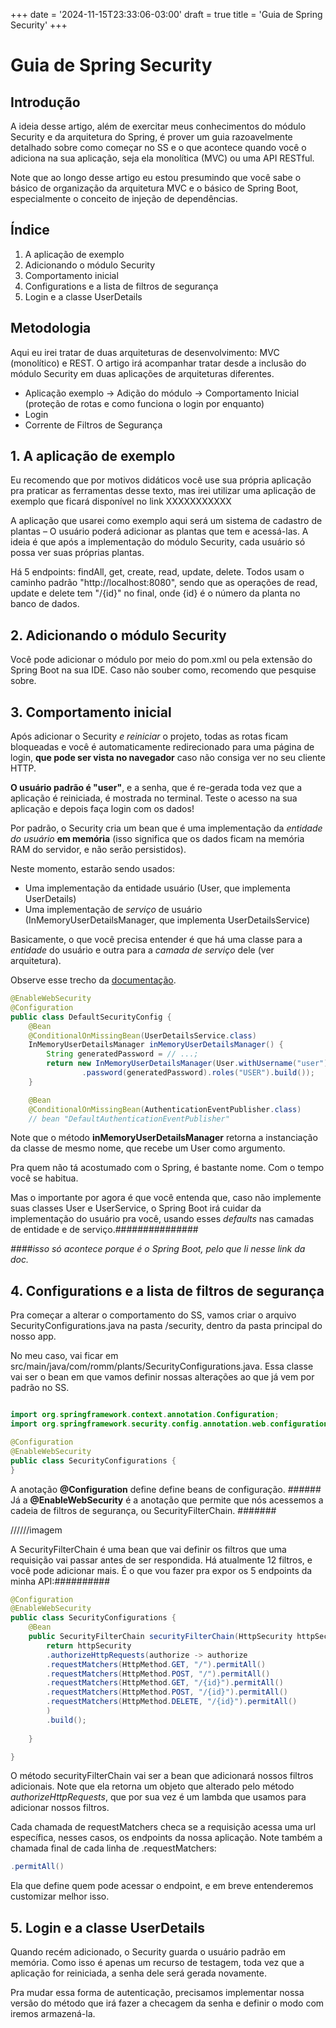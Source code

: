+++
date = '2024-11-15T23:33:06-03:00'
draft = true
title = 'Guia de Spring Security'
+++

# Guia de Spring Security

## Introdução

A ideia desse artigo, além de exercitar meus conhecimentos do módulo Security e da arquitetura do Spring, é prover um guia razoavelmente detalhado sobre como começar no SS e o que acontece quando você o adiciona na sua aplicação, seja ela monolítica (MVC) ou uma API RESTful.

Note que ao longo desse artigo eu estou presumindo que você sabe o básico de organização da arquitetura MVC e o básico de Spring Boot, especialmente o conceito de injeção de dependências.

## Índice 

1. A aplicação de exemplo
2. Adicionando o módulo Security
3. Comportamento inicial
4. Configurations e a lista de filtros de segurança
5. Login e a classe UserDetails

## Metodologia

Aqui eu irei tratar de duas arquiteturas de desenvolvimento: MVC (monolítico) e REST. O artigo irá acompanhar tratar desde a inclusão do módulo Security em duas aplicações de arquiteturas diferentes.

- Aplicação exemplo -> Adição do módulo -> Comportamento Inicial (proteção de rotas e como funciona o login por enquanto)
- Login
- Corrente de Filtros de Segurança

## 1. A aplicação de exemplo

Eu recomendo que por motivos didáticos você use sua própria aplicação pra praticar as ferramentas desse texto, mas irei utilizar uma aplicação de exemplo que ficará disponível no link XXXXXXXXXXX

A aplicação que usarei como exemplo aqui será um sistema de cadastro de plantas – O usuário poderá adicionar as plantas que tem e acessá-las. A ideia é que após a implementação do módulo Security, cada usuário só possa ver suas próprias plantas. 

Há 5 endpoints: findAll, get, create, read, update, delete. Todos usam o caminho padrão "http://localhost:8080", sendo que as operações de read, update e delete tem "/{id}" no final, onde {id} é o número da planta no banco de dados.

## 2. Adicionando o módulo Security

Você pode adicionar o módulo por meio do pom.xml ou pela extensão do Spring Boot na sua IDE. Caso não souber como, recomendo que pesquise sobre.

## 3. Comportamento inicial

Após adicionar o Security *e reiniciar* o projeto, todas as rotas ficam bloqueadas e você é automaticamente redirecionado para uma página de login, **que pode ser vista no navegador** caso não consiga ver no seu cliente HTTP. 

**O usuário padrão é "user"**, e a senha, que é re-gerada toda vez que a aplicação é reiniciada, é mostrada no terminal. Teste o acesso na sua aplicação e depois faça login com os dados!

Por padrão, o Security cria um bean que é uma implementação da _entidade do usuário_ **em memória** (isso significa que os dados ficam na memória RAM do servidor, e não serão persistidos).

Neste momento, estarão sendo usados:
- Uma implementação da entidade usuário (User, que implementa UserDetails)
- Uma implementação de *serviço* de usuário (InMemoryUserDetailsManager, que implementa UserDetailsService)

Basicamente, o que você precisa entender é que há uma classe para a *entidade* do usuário e outra para a *camada de serviço* dele (ver arquitetura).

Observe esse trecho da [documentação](https://docs.spring.io/spring-security/reference/servlet/getting-started.html).
```java
@EnableWebSecurity 
@Configuration
public class DefaultSecurityConfig {
    @Bean
    @ConditionalOnMissingBean(UserDetailsService.class)
    InMemoryUserDetailsManager inMemoryUserDetailsManager() { 
        String generatedPassword = // ...;
        return new InMemoryUserDetailsManager(User.withUsername("user")
                .password(generatedPassword).roles("USER").build());
    }

	@Bean
    @ConditionalOnMissingBean(AuthenticationEventPublisher.class)
    // bean "DefaultAuthenticationEventPublisher"
```

Note que o método **inMemoryUserDetailsManager** retorna a instanciação da classe de mesmo nome, que recebe um User como argumento.

Pra quem não tá acostumado com o Spring, é bastante nome. Com o tempo você se habitua.

Mas o importante por agora é que você entenda que, caso não implemente suas classes User e UserService, o Spring Boot irá cuidar da implementação do usuário pra você, usando esses _defaults_ nas camadas de entidade e de serviço.###############


*####isso só acontece porque é o Spring Boot, pelo que li nesse link da doc.*



## 4. Configurations e a lista de filtros de segurança

Pra começar a alterar o comportamento do SS, vamos criar o arquivo SecurityConfigurations.java na pasta /security, dentro da pasta principal do nosso app. 

No meu caso, vai ficar em src/main/java/com/romm/plants/SecurityConfigurations.java. Essa classe vai ser o bean em que vamos definir nossas alterações ao que já vem por padrão no SS.

```java

import org.springframework.context.annotation.Configuration;
import org.springframework.security.config.annotation.web.configuration.EnableWebSecurity;

@Configuration
@EnableWebSecurity
public class SecurityConfigurations {
}
```

A anotação __@Configuration__ define define beans de configuração. ######
Já a __@EnableWebSecurity__ é a anotação que permite que nós acessemos a cadeia de filtros de segurança, ou SecurityFilterChain. #######

//////imagem

A SecurityFilterChain é uma bean que vai definir os filtros que uma requisição vai passar antes de ser respondida. Há atualmente 12 filtros, e você pode adicionar mais. É o que vou fazer pra expor os 5 endpoints da minha API:##########

```java
@Configuration
@EnableWebSecurity
public class SecurityConfigurations {
	@Bean
	public SecurityFilterChain securityFilterChain(HttpSecurity httpSecurity) throws Exception {
		return httpSecurity
		.authorizeHttpRequests(authorize -> authorize
		.requestMatchers(HttpMethod.GET, "/").permitAll()
		.requestMatchers(HttpMethod.POST, "/").permitAll()
		.requestMatchers(HttpMethod.GET, "/{id}").permitAll()
		.requestMatchers(HttpMethod.POST, "/{id}").permitAll()
		.requestMatchers(HttpMethod.DELETE, "/{id}").permitAll()
		)
		.build();
	
	}

}
```

O método securityFilterChain vai ser a bean que adicionará nossos filtros adicionais. Note que ela retorna um objeto que alterado pelo método _authorizeHttpRequests_, que por sua vez é um lambda que usamos para adicionar nossos filtros.

Cada chamada de requestMatchers checa se a requisição acessa uma url específica, nesses casos, os endpoints da nossa aplicação. Note também a chamada final de cada linha de .requestMatchers:
```java
.permitAll()
```
Ela que define quem pode acessar o endpoint, e em breve entenderemos customizar melhor isso.

## 5. Login e a classe UserDetails

Quando recém adicionado, o Security guarda o usuário padrão em memória. Como isso é apenas um recurso de testagem, toda vez que a aplicação for reiniciada, a senha dele será gerada novamente.

Pra mudar essa forma de autenticação, precisamos implementar nossa versão do método que irá fazer a checagem da senha e definir o modo com iremos armazená-la.